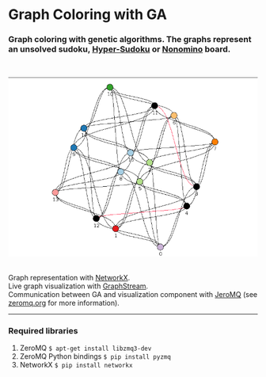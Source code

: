 # Graph Coloring with GA
<h3>
 Graph coloring with genetic algorithms. The graphs represent an unsolved sudoku, <a href="http://www.sudoku-space.com/hyper-sudoku/">Hyper-Sudoku</a> or <a href="https://en.wikipedia.org/wiki/Nonomino">Nonomino</a> board.
</h3>
<br>

![cover-img](misc/graph-coloring-GA-cover.png?raw=true "Visualization demo of an unfinished 4x4 sudoku graph")

<br>
Graph representation with <a href="https://networkx.org/">NetworkX</a>. <br>
Live graph visualization with <a href="https://graphstream-project.org/">GraphStream</a>. <br>
Communication between GA and visualization component with <a href="https://github.com/zeromq/jeromq">JeroMQ</a> (see <a href="https://zeromq.org/">zeromq.org</a> for more information). <br> 
<hr>

<h3>Required libraries</h3>
<ol>
    <li>ZeroMQ <code>$ apt-get install libzmq3-dev </code> </li>
    <li>ZeroMQ Python bindings <code>$ pip install pyzmq </code></li>
    <li>NetworkX <code>$ pip install networkx </code></li>
</ol>  
